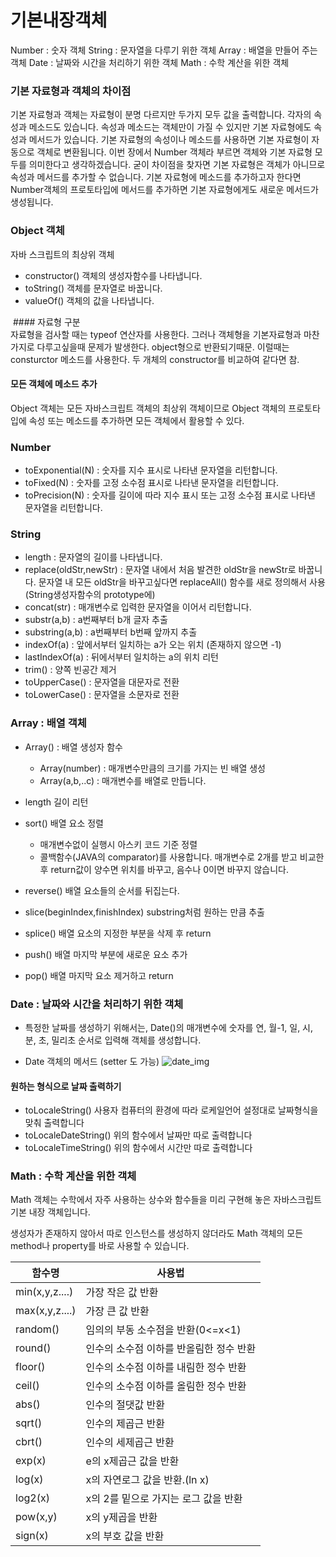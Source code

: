 # 기본내장객체

Number : 숫자 객체
String : 문자열을 다루기 위한 객체
Array : 배열을 만들어 주는 객체
Date : 날짜와 시간을 처리하기 위한 객체
Math : 수학 계산을 위한 객체


 ### 기본 자료형과 객체의 차이점

­기본 자료형과 객체는 자료형이 분명 다르지만 두가지 모두 값을 출력합니다. 각자의 속성과 메소드도 있습니다. 속성과 메소드는 객체만이 가질 수 있지만 기본 자료형에도 속성과 메서드가 있습니다. 기본 자료형의 속성이나 메소드를 사용하면 기본 자료형이 자동으로 객체로 변환됩니다. 이번 장에서 Number 객체라 부르면 객체와 기본 자료형 모두를 의미한다고 생각하겠습니다. 굳이 차이점을 찾자면 기본 자료형은 객체가 아니므로 속성과 메서드를 추가할 수 없습니다. 기본 자료형에 메소드를 추가하고자 한다면 Number객체의 프로토타입에 메서드를 추가하면 기본 자료형에게도 새로운 메서드가 생성됩니다.

 ### Object 객체 
자바 스크립트의 최상위 객체
 - constructor() 객체의 생성자함수를 나타냅니다.
 - toString() 객체를 문자열로 바꿉니다.
 - valueOf()  객체의 값을 나타냅니다. 

­ #### 자료형 구분  
자료형을 검사할 때는 typeof 연산자를 사용한다. 그러나 객체형을 기본자료형과 마찬가지로 다루고싶을때 문제가 발생한다. object형으로 반환되기때문. 이럴때는 consturctor 메소드를 사용한다. 두 개체의 constructor를 비교하여 같다면 참.

 #### 모든 객체에 메소드 추가
Object 객체는 모든 자바스크립트 객체의 최상위 객체이므로 Object 객체의 프로토타입에 속성 또는 메소드를 추가하면 모든 객체에서 활용할 수 있다.

 ### Number
 - toExponential(N) : 숫자를 지수 표시로 나타낸 문자열을 리턴합니다.
 - toFixed(N) : 숫자를 고정 소수점 표시로 나타낸 문자열을 리턴합니다.
 - toPrecision(N) : 숫자를 길이에 따라 지수 표시 또는 고정 소수점 표시로 나타낸 문자열을 리턴합니다.

 ### String
 - length : 문자열의 길이를 나타냅니다.
 - replace(oldStr,newStr) : 문자열 내에서 처음 발견한 oldStr을 newStr로 바꿉니다. 문자열 내 모든 oldStr을 바꾸고싶다면 replaceAll() 함수를 새로 정의해서 사용(String생성자함수의 prototype에)
 - concat(str) : 매개변수로 입력한 문자열을 이어서 리턴합니다.
 - substr(a,b) : a번째부터 b개 글자 추출
 - substring(a,b) : a번째부터 b번째 앞까지 추출
 - indexOf(a) : 앞에서부터 일치하는 a가 오는 위치 (존재하지 않으면 -1)
 - lastIndexOf(a) : 뒤에서부터 일치하는 a의 위치 리턴
 - trim() : 양쪽 빈공간 제거
 - toUpperCase() : 문자열을 대문자로 전환
 - toLowerCase() : 문자열을 소문자로 전환 

 ### Array : 배열 객체
 - Array() : 배열 생성자 함수
   - Array(number) : 매개변수만큼의 크기를 가지는 빈 배열 생성
   - Array(a,b,..c) : 매개변수를 배열로 만듭니다.

 - length 길이 리턴
 - sort() 배열 요소 정렬
   - 매개변수없이 실행시 아스키 코드 기준 정렬
   - 콜백함수(JAVA의 comparator)를 사용합니다. 매개변수로 2개를 받고  비교한후 return값이 양수면 위치를 바꾸고, 음수나 0이면 바꾸지 않습니다.
 - reverse() 배열 요소들의 순서를 뒤집는다.
 - slice(beginIndex,finishIndex) substring처럼 원하는 만큼 추출
 - splice()  배열 요소의 지정한 부분을 삭제 후 return
 - push() 배열 마지막 부분에 새로운 요소 추가
 - pop()  배열 마지막 요소 제거하고 return


 ### Date : 날짜와 시간을 처리하기 위한 객체
 - 특정한 날짜를 생성하기 위해서는, Date()의 매개변수에 숫자를 연, 월-1, 일, 시, 분, 초, 밀리초 순서로 입력해 객체를 생성합니다. 

 - Date 객체의 메서드 (setter 도 가능)
![date_img](https://www.cloudsigma.com/wp-content/uploads/Understanding-Date-and-Time-in-JavaScript-tables-03-1163x660.jpg)

 #### 원하는 형식으로 날짜 출력하기
 - toLocaleString()
 사용자 컴퓨터의 환경에 따라 로케일언어 설정대로 날짜형식을 맞춰 출력합니다
 - toLocaleDateString()
 위의 함수에서 날짜만 따로 출력합니다
 - toLocaleTimeString()
 위의 함수에서 시간만 따로 출력합니다



### Math : 수학 계산을 위한 객체

Math 객체는 수학에서 자주 사용하는 상수와 함수들을 미리 구현해 놓은 자바스크립트 기본 내장 객체입니다.  

생성자가 존재하지 않아서 따로 인스턴스를 생성하지 않더라도 Math 객체의 모든 method나 property를 바로 사용할 수 있습니다.  

|함수명|사용법|
|---|---|
|min(x,y,z....)|가장 작은 값 반환|
|max(x,y,z....)|가장 큰 값 반환|
|random()|임의의 부동 소수점을 반환(0<=x<1)|
|round()|인수의 소수점 이하를 반올림한 정수 반환|
|floor()|인수의 소수점 이하를 내림한 정수 반환|
|ceil()|인수의 소수점 이하를 올림한 정수 반환|
|abs()|인수의 절댓값 반환|
|sqrt()|인수의 제곱근 반환|
|cbrt()|인수의 세제곱근 반환|
|exp(x)|e의 x제곱근 값을 반환|
|log(x)|x의 자연로그 값을 반환.(ln x)|
|log2(x)|x의 2를 밑으로 가지는 로그 값을 반환|
|pow(x,y)|x의 y제곱을 반환|
|sign(x)|x의 부호 값을 반환|

